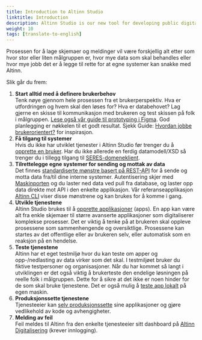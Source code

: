 ```yaml
---
title: Introduction to Altinn Studio
linktitle: Introduction
description: Altinn Studio is our new tool for developing public digital services. This can be anything from very simple forms to advanced applications.
weight: 10
tags: [translate-to-english]
---
```


Prosessen for å lage skjemaer og meldinger vil være forskjellig alt etter som hvor stor eller liten målgruppen er,
hvor mye data som skal behandles eller hvor mye jobb det er å legge til rette for at egne systemer kan snakke med Altinn.

Slik går du frem: 

1. **Start alltid med å definere brukerbehov**  
   Tenk nøye gjennom hele prosessen fra et brukerperspektiv. Hva er utfordringen og hvem skal den løses for?
   Hva er databehovet? Lag gjerne en skisse til kommunikasjon med brukeren og test skissen på folk i målgruppen.
   [Lese også vår guide til prototyping i Figma](../../design/prototype/). God planlegging er nøkkelen til et godt resultat.
   Sjekk Guide: [Hvordan jobbe brukerorientert?](https://www.altinndigital.no/kom-i-gang/hvordan-jobbe-brukerorientert/) for inspirasjon.
2. **Få tilgang til systemer**  
   Hvis du ikke har utviklet tjenester i Altinn Studio før trenger du å [opprette en bruker](../first-time-setup/).
   Har du ikke allerede en ferdig datamodell/XSD så trenger du i tillegg tilgang til [SERES-domeneklient](https://altinn.github.io/docs/seres/).
3. **Tilrettelegge egne systemer for sending og mottak av data**  
   Det finnes [standardiserte mønstre basert på REST-API](/api)
   for å sende og motta data fra/til dine interne systemer.
   Autentisering skjer med [Maskinporten](https://www.digdir.no/digitale-felleslosninger/maskinporten/869) og du laster ned data ved pull fra database,
   og laster opp data direkte mot API i den enkelte applikasjon.
   Vår referanseapplikasjon [Altinn CLI](https://github.com/Altinn/altinn-cli) ​viser disse mønstrene og kan brukes for å komme i gang.
4. **Utvikle tjenestene**  
   Altinn Studio brukes til å [opprette applikasjoner](../create-app) (apps).
   En app kan være alt fra enkle skjemaer til større avanserte applikasjoner som digitaliserer komplekse prosesser.
   Det er viktig å tenke på at brukeren skal oppleve prosessene som sammenhengende og oversiktlige.
   Prosessene kan startes av det offentlige eller av brukeren selv, eller automatisk som en reaksjon på en hendelse.
5. **Teste tjenestene**  
   Altinn har et eget testmiljø hvor du kan teste om apper og opp-/nedlasting av data virker som det skal.
   I testmiljøet bruker du fiktive testpersoner og organisasjoner.
   Når du har kommet så langt i utviklingen er det også viktig å brukerteste den endelige løsningen på reelle folk i målgruppen.
   Dette for å sikre at det ikke er noen hinder for de som skal bruke tjenestene. Det er også mulig å [teste app lokalt](../../testing/local/) på egen maskin. 
6. **Produksjonssette tjenestene**  
   Tjenesteeier kan [selv produksjonssette](../../deployment) sine applikasjoner og gjøre vedlikehold av kode og avhengigheter.
7. **Melding av feil**  
   Feil meldes til Altinn fra den enkelte tjenesteeier sitt dashboard på [Altinn Digitalisering](https://www.altinndigital.no/oversikt/) (krever innlogging).
